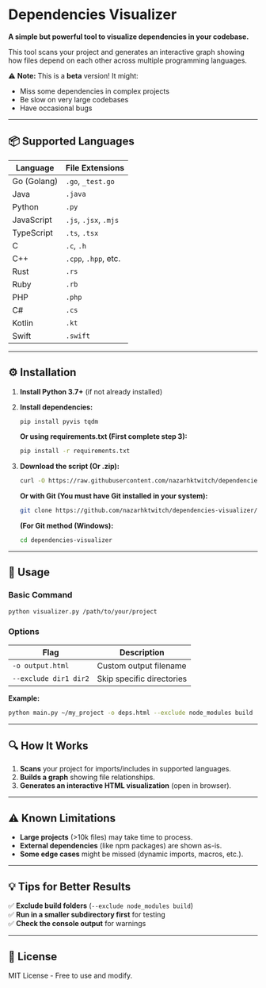 # **Dependencies Visualizer**  

**A simple but powerful tool to visualize dependencies in your codebase.**  

This tool scans your project and generates an interactive graph showing how files depend on each other across multiple programming languages.  

⚠ **Note:** This is a **beta** version! It might:  

- Miss some dependencies in complex projects  
- Be slow on very large codebases  
- Have occasional bugs  

---

## **📦 Supported Languages**  

| Language     | File Extensions        |  
|--------------|------------------------|  
| Go (Golang)  | `.go`, `_test.go`      |  
| Java         | `.java`                |  
| Python       | `.py`                  |  
| JavaScript   | `.js`, `.jsx`, `.mjs`  |  
| TypeScript   | `.ts`, `.tsx`          |  
| C            | `.c`, `.h`             |  
| C++          | `.cpp`, `.hpp`, etc.   |  
| Rust         | `.rs`                  |  
| Ruby         | `.rb`                  |  
| PHP          | `.php`                 |  
| C#           | `.cs`                  |  
| Kotlin       | `.kt`                  |  
| Swift        | `.swift`               |  

---

## **⚙ Installation**  

1. **Install Python 3.7+** (if not already installed)  
2. **Install dependencies:**  
   ```bash
   pip install pyvis tqdm
   ```
   **Or using requirements.txt (First complete step 3):**
   ```bash
   pip install -r requirements.txt
   ```
4. **Download the script (Or .zip):**  
   ```bash
   curl -O https://raw.githubusercontent.com/nazarhktwitch/dependencies-visualizer/main/main.py
   ```

   **Or with Git (You must have Git installed in your system):**
   ```bash
   git clone https://github.com/nazarhktwitch/dependencies-visualizer/
   ```

   **(For Git method (Windows):**
   ```bash
   cd dependencies-visualizer
   ```

---

## **🚀 Usage**  

### **Basic Command**
```bash
python visualizer.py /path/to/your/project
```

### **Options**
 
| Flag                  | Description                          |  
|-----------------------|--------------------------------------|  
| `-o output.html`      | Custom output filename               |  
| `--exclude dir1 dir2` | Skip specific directories            |  

**Example:**

```bash
python main.py ~/my_project -o deps.html --exclude node_modules build
```

---

## **🔍 How It Works**  

1. **Scans** your project for imports/includes in supported languages.  
2. **Builds a graph** showing file relationships.  
3. **Generates an interactive HTML visualization** (open in browser).  

---

## **⚠ Known Limitations**  

- **Large projects** (>10k files) may take time to process.  
- **External dependencies** (like npm packages) are shown as-is.  
- **Some edge cases** might be missed (dynamic imports, macros, etc.).  

---

## **💡 Tips for Better Results**  

✅ **Exclude build folders** (`--exclude node_modules build`)  
✅ **Run in a smaller subdirectory first** for testing  
✅ **Check the console output** for warnings  

---

## **📄 License**

MIT License - Free to use and modify.
